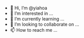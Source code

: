 - 👋 Hi, I’m @yiahoa
- 👀 I’m interested in ...
- 🌱 I’m currently learning ...
- 💞️ I’m looking to collaborate on ...
- 📫 How to reach me ...

<!---
yiahoa/yiahoa is a ✨ special ✨ repository because its `README.md` (this file) appears on your GitHub profile.
You can click the Preview link to take a look at your changes.
--->
